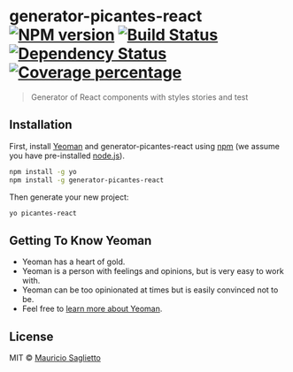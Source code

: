 # generator-picantes-react [![NPM version][npm-image]][npm-url] [![Build Status][travis-image]][travis-url] [![Dependency Status][daviddm-image]][daviddm-url] [![Coverage percentage][coveralls-image]][coveralls-url]
> Generator of React components with styles stories and test

## Installation

First, install [Yeoman](http://yeoman.io) and generator-picantes-react using [npm](https://www.npmjs.com/) (we assume you have pre-installed [node.js](https://nodejs.org/)).

```bash
npm install -g yo
npm install -g generator-picantes-react
```

Then generate your new project:

```bash
yo picantes-react
```

## Getting To Know Yeoman

 * Yeoman has a heart of gold.
 * Yeoman is a person with feelings and opinions, but is very easy to work with.
 * Yeoman can be too opinionated at times but is easily convinced not to be.
 * Feel free to [learn more about Yeoman](http://yeoman.io/).

## License

MIT © [Mauricio Saglietto]()


[npm-image]: https://badge.fury.io/js/generator-picantes-react.svg
[npm-url]: https://npmjs.org/package/generator-picantes-react
[travis-image]: https://travis-ci.org/msaglietto/generator-picantes-react.svg?branch=master
[travis-url]: https://travis-ci.org/msaglietto/generator-picantes-react
[daviddm-image]: https://david-dm.org/msaglietto/generator-picantes-react.svg?theme=shields.io
[daviddm-url]: https://david-dm.org/msaglietto/generator-picantes-react
[coveralls-image]: https://coveralls.io/repos/msaglietto/generator-picantes-react/badge.svg
[coveralls-url]: https://coveralls.io/r/msaglietto/generator-picantes-react
